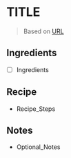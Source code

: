 # TITLE

> Based on [URL](URL)

<!-- rating=0; (User can specify rating on scale of 1-5) -->
<!-- AUTO-UserRating -->
<!-- /AUTO-UserRating -->

<!-- name_image=None; (User can specify image name) -->
<!-- AUTO-Image -->
<!-- /AUTO-Image -->

## Ingredients

* [ ] Ingredients

## Recipe

* Recipe_Steps

## Notes

* Optional_Notes

